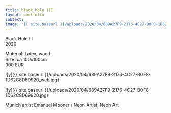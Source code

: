 ```yaml
---
title: black hole III
layout: portfolio
subtext: 
image: "{{ site.baseurl }}/uploads/2020/04/689A27F9-2176-4C27-B0F8-1D62C8D69920_web.jpg"
---
```

Black Hole III  
2020

Material: Latex, wood  
Size: ca 100x100cm  
900 EUR

![y]({{ site.baseurl }}/uploads/2020/04/689A27F9-2176-4C27-B0F8-1D62C8D69920_web.jpg)

![y]({{ site.baseurl }}/uploads/2020/04/689A27F9-2176-4C27-B0F8-1D62C8D69920.jpg)

Munich artist Emanuel Mooner / Neon Artist, Neon Art